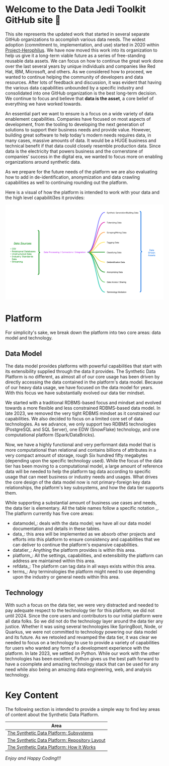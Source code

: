 # Welcome to the Data Jedi Toolkit GitHub site 👋
This site represents the updated work that started in several separate GitHub organizations to accomplish various data needs. 
The widest adoption (commitment to, implementation, and use) started in 2020 within [Project-Herophilus](https://github.com/Project-Herophilus/). 
We have now moved this work into its organization to help us give it a long-term viable future as a series of free-standing reusable data assets. 
We can focus on how to continue the great work done over the last several years by unique individuals and companies like Red Hat, IBM, Microsoft, and others.
As we considered how to proceed, we wanted to continue helping the community of developers and data resources. 
After lots of feedback and discussion, it was evident that having the various data capabilities unbounded by a specific industry and consolidated into
one GitHub organization is the best long-term decision. We continue to focus and believe that <b>data is the asset</b>, a core belief of everything we have worked towards. 

An essential part we want to ensure is a focus on a wide variety of data enablement capabilities. Companies have focused on most aspects of development, from the tooling to developing the next generation of solutions to support their business needs and provide value. However, building great software to help today's modern needs requires data, in many cases, massive amounts of data. It would be a HUGE business and technical
benefit if that data could closely resemble production data. Since data is the electricity that powers business and the
cornerstone of companies’ success in the digital era, we wanted to focus more on enabling
organizations around synthetic data.

As we prepare for the future needs of the platform we are also evaluating how to add in de-identification, anonymization and data crawling capabilities as well to
continuing rounding out the platform.

Here is a visual of how the platform is intended to work with your data and the high level capabiliti3es it provides:

![Capabilities](Data-Jedi-Toolkit.png)

# Platform 
For simplicity's sake, we break down the platform into two core areas: data model and technology.

## Data Model
The data model provides platforms with powerful capabilities that start with its extensibility 
supplied through the data it provides. The Synthetic Data Platform is no different,  as almost all of 
our core usage has been driven by directly accessing the data contained in the 
platform's data model. Because of our heavy data usage, we have focused on the data model for years.
With this focus we have substantially evolved our data tier mindset. 

We started with a traditional RDBMS-based focus and mindset and evolved towards a 
more flexible and less constrained RDBMS-based data model. In late 2023, we removed the 
very tight RDBMS mindset as it constrained our capabilities. We also 
decided to focus on a limited core set of data technologies. As we advance, we only support 
two RDBMS technologies (PostgreSQL and SQL Server), one EDW (SnowFlake) technology, and one computational platform (Spark/DataBricks). 

Now, we have a highly functional and very performant data model that is more computational 
than relational and contains billions of attributes in a very compact amount of storage, rough 
Six hundred fifty megabytes (depending upon the specific technology used). While the focus of the data tier 
has been moving to a computational model, a large amount of reference data
will be needed to help the platform tag data according to specific usage that can meet business or industry 
needs and usages. What drives the core design of the data model now is not primary-foreign 
key data relationships, the platform's key subsystems, and how the data tier supports them. 

While supporting a substantial amount of business use cases and needs, the data tier is elementary.
All the table names follow a specific notation <core area>_<capability>. The platform currently 
has five core areas:
- datamodel_<capability>: deals with the data model; we have all our data model documentation and details in these tables.
- data_<capability>: this area will be implemented as we absorb other projects and efforts into this platform to ensure consistency
  and capabilities that we can deliver to continue the platform's expansive capabilities.
- datatier_<capability>: Anything the platform provides is within this area.
- platform_<capability>: All the settings, capabilities, and extensibility the platform can address are maintained within this area.
- refdata_<capability>: The platform can tag data in all ways exists within this area.
- terms_<capability>: Any terminologies the platform might need to use depending upon the industry or general needs within this area.

## Technology
With such a focus on the data tier, we were very distracted and needed to pay adequate respect to the technology tier for this 
platform; we did not until 2024. Since the core users and contributors to our initial platform were 
all data folks. So we did not do the technology layer around the data tier any justice. Whether it
was using several technologies like SpringBoot, Node, or Quarkus, we were not committed to 
technology powering our data model and its future. As we retooled and revamped the data tier, 
it was clear we needed to focus on a technology to use to provide a variety of capabilities for 
users who wanted any form of a development experience with the platform. In late 2023, we 
settled on Python. While our work with the other technologies has been excellent, Python 
gives us the best path forward to have a coomplete and amazing technology stack that can 
be used for any need while also being an amazing data engineering, web, and analysis technology.

# Key Content
The following section is intended to provide a simple way to find key areas of content about the Synthetic Data Platform.

| Area                                                                                                                                                                | 
|---------------------------------------------------------------------------------------------------------------------------------------------------------------------|
| <a href="https://github.com/SyntheticDataPlatform/.github/blob/main/profile/PlatformSubsystems.md" target="_blank">The Synthetic Data Platform: Subsystems</a>      |
| <a href="https://github.com/SyntheticDataPlatform/.github/blob/main/profile/RepositoryLayout.md" target="_blank">The Synthetic Data Platform: Repository Layout</a> |
| <a href="https://github.com/SyntheticDataPlatform/.github/blob/main/profile/HowItWorks.md" target="_blank">The Synthetic Data Platform: How It Works</a>            |

*Enjoy and Happy Coding!!!*

<!--

**Here are some ideas to get you started:**

🙋‍♀️ A short introduction - what is your organization all about?
🌈 Contribution guidelines - how can the community get involved?
👩‍💻 Useful resources - where can the community find your docs? Is there anything else the community should know?
🍿 Fun facts - what does your team eat for breakfast?
🧙 Remember, you can do mighty things with the power of [Markdown](https://docs.github.com/github/writing-on-github/getting-started-with-writing-and-formatting-on-github/basic-writing-and-formatting-syntax)
-->
